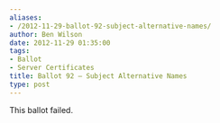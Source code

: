 ```yaml
---
aliases:
- /2012-11-29-ballot-92-subject-alternative-names/
author: Ben Wilson
date: 2012-11-29 01:35:00
tags:
- Ballot
- Server Certificates
title: Ballot 92 – Subject Alternative Names
type: post
---
```


This ballot failed.